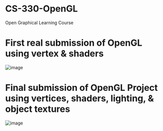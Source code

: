 # CS-330-OpenGL
Open Graphical Learning Course

# First real submission of OpenGL using vertex & shaders
![image](https://github.com/zlshackleton/CS-330-OpenGL/assets/136869728/ede6cbfe-e174-4871-b1e3-eb76d213879e)

# Final submission of OpenGL Project using vertices, shaders, lighting, & object textures
![image](https://github.com/zlshackleton/CS-330-OpenGL/assets/136869728/523ce298-4f40-42d0-916d-6f17a91882df)



